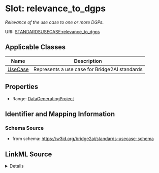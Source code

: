 # Slot: relevance_to_dgps
_Relevance of the use case to one or more DGPs._


URI: [STANDARDSUSECASE:relevance_to_dgps](https://w3id.org/bridge2ai/standards-usecase-schema/relevance_to_dgps)



<!-- no inheritance hierarchy -->




## Applicable Classes

| Name | Description |
| --- | --- |
[UseCase](UseCase.md) | Represents a use case for Bridge2AI standards






## Properties

* Range: [DataGeneratingProject](DataGeneratingProject.md)







## Identifier and Mapping Information







### Schema Source


* from schema: https://w3id.org/bridge2ai/standards-usecase-schema




## LinkML Source

<details>
```yaml
name: relevance_to_dgps
description: Relevance of the use case to one or more DGPs.
from_schema: https://w3id.org/bridge2ai/standards-usecase-schema
rank: 1000
alias: relevance_to_dgps
domain_of:
- UseCase
range: DataGeneratingProject

```
</details>